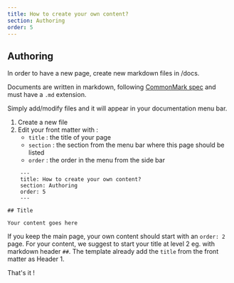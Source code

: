 ```yaml
---
title: How to create your own content?
section: Authoring
order: 5
---
```


## Authoring

In order to have a new page, create new markdown files in /docs.

Documents are written in markdown, following [CommonMark spec](http://spec.commonmark.org/) and must have a `.md` extension.

Simply add/modify files and it will appear in your documentation menu bar.

1. Create a new file
2. Edit your front matter with :
	- `title` : the title of your page
	- `section` : the section from the menu bar where this page should be listed
	- `order` : the order in the menu from the side bar
~~~
	---
	title: How to create your own content?
	section: Authoring
	order: 5
	---

## Title

Your content goes here

~~~

If you keep the main page, your own content should start with an `order: 2` page.
For your content, we suggest to start your title at level 2 eg. with markdown header `##`.
The template already add the `title` from the front matter as Header 1.

That's it !

